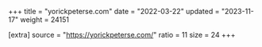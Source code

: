 +++
title = "yorickpeterse.com"
date = "2022-03-22"
updated = "2023-11-17"
weight = 24151

[extra]
source = "https://yorickpeterse.com/"
ratio = 11
size = 24
+++
